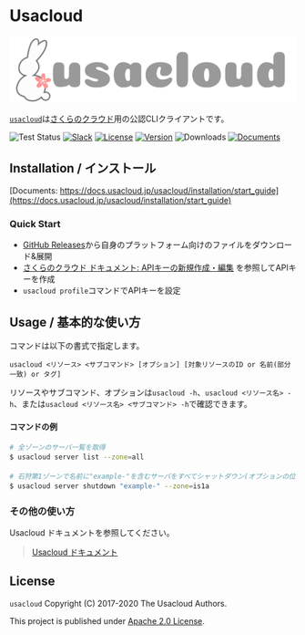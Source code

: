 # Usacloud

![usacloud_logo_h.png](usacloud_logo_h.png)

[`usacloud`](https://github.com/sacloud/usacloud)は[さくらのクラウド](http://cloud.sakura.ad.jp/index.html)用の公認CLIクライアントです。  

![Test Status](https://github.com/sacloud/usacloud/workflows/Tests/badge.svg)
[![Slack](https://slack.usacloud.jp/badge.svg)](https://slack.usacloud.jp/)
[![License](https://img.shields.io/github/license/sacloud/usacloud)](LICENSE.txt)
[![Version](https://img.shields.io/github/v/tag/sacloud/usacloud)](https://github.com/sacloud/usacloud/releases/latest)
![Downloads](https://img.shields.io/github/downloads/sacloud/usacloud/total)
[![Documents](https://img.shields.io/badge/docs-Documents%20%20for%20Usacloud-green)](https://docs.usacloud.jp/usacloud)

## Installation / インストール

[Documents: https://docs.usacloud.jp/usacloud/installation/start_guide](https://docs.usacloud.jp/usacloud/installation/start_guide)

### Quick Start

- [GitHub Releases](https://github.com/sacloud/usacloud/releases/latest)から自身のプラットフォーム向けのファイルをダウンロード&展開
- [さくらのクラウド ドキュメント: APIキーの新規作成・編集](https://manual.sakura.ad.jp/cloud/api/apikey.html#id3) を参照してAPIキーを作成
- `usacloud profile`コマンドでAPIキーを設定

## Usage / 基本的な使い方

コマンドは以下の書式で指定します。

    usacloud <リソース> <サブコマンド> [オプション] [対象リソースのID or 名前(部分一致) or タグ]

リソースやサブコマンド、オプションは`usacloud -h`、`usacloud <リソース名> -h`、または`usacloud <リソース名> <サブコマンド> -h`で確認できます。

#### コマンドの例

```bash
# 全ゾーンのサーバ一覧を取得
$ usacloud server list --zone=all

# 石狩第1ゾーンで名前に"example-"を含むサーバをすべてシャットダウン(オプションの位置は引数の後ろでもOK)
$ usacloud server shutdown "example-" --zone=is1a
```

### その他の使い方

Usacloud ドキュメントを参照してください。
> [Usacloud ドキュメント](https://docs.usacloud.jp/usacloud)

## License

 `usacloud` Copyright (C) 2017-2020 The Usacloud Authors.

  This project is published under [Apache 2.0 License](LICENSE.txt).
